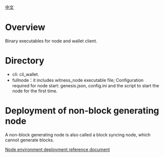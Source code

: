 [中文](https://github.com/Cocos-BCX/cocos-bcx-node-bin/blob/master/README_cn.md "中文")

# Overview

Binary executables for node and wallet client.

# Directory
* cli: cli_wallet.
* fullnode：it includes witness_node executable file; Configuration required for node start: genesis.json, config.ini and the script to start the node for the first time.

# Deployment of non-block generating node
A non-block generating node is also called a block syncing node, which cannot generate blocks.

[Node environment deployment reference document](https://dev.cocosbcx.io/docs/21-witness_node)
